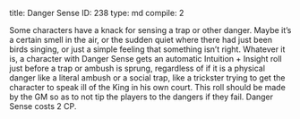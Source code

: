 title:          Danger Sense
ID:             238
type:           md
compile:        2


Some characters have a knack for sensing a trap or other danger. Maybe it’s a certain smell in the air, or the sudden quiet where there had just been birds singing, or just a simple feeling that something isn’t right. Whatever it is, a character with Danger Sense gets an automatic Intuition + Insight roll just before a trap or ambush is sprung, regardless of if it is a physical danger like a literal ambush or a social trap, like a trickster trying to get the character to speak ill of the King in his own court. This roll should be made by the GM so as to not tip the players to the dangers if they fail. Danger Sense costs 2 CP.